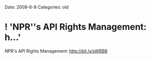 Date: 2009-6-8
Categories: old

# ! 'NPR''s API Rights Management: h...'

NPR's API Rights Management: <a href="http://bit.ly/sWBB8" rel="nofollow">http://bit.ly/sWBB8</a>
